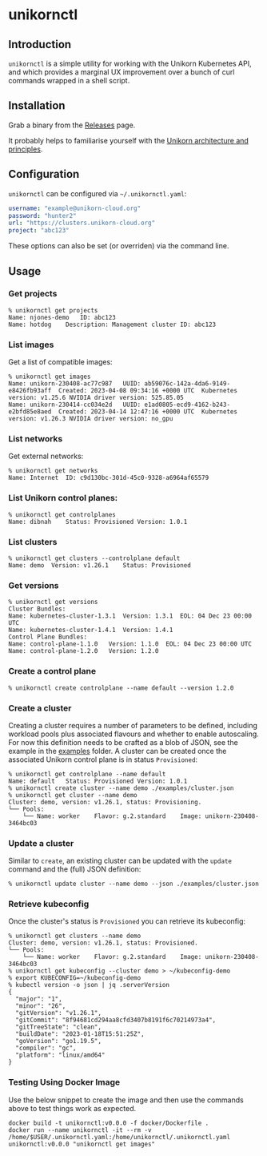 # unikornctl

## Introduction
`unikornctl` is a simple utility for working with the Unikorn Kubernetes API, and which provides a marginal UX improvement over a bunch of curl commands wrapped in a shell script.

## Installation

Grab a binary from the [Releases](https://github.com/drewbernetes/unikornctl/releases) page.

It probably helps to familiarise yourself with the [Unikorn architecture and principles](https://unikorn-cloud.org/).

## Configuration

`unikornctl` can be configured via `~/.unikornctl.yaml`:

```yaml
username: "example@unikorn-cloud.org"
password: "hunter2"
url: "https://clusters.unikorn-cloud.org"
project: "abc123"
```

These options can also be set (or overriden) via the command line.

## Usage

### Get projects

```shell
% unikornctl get projects
Name: njones-demo	ID: abc123
Name: hotdog	Description: Management cluster ID: abc123
```

### List images

Get a list of compatible images:

```shell
% unikornctl get images
Name: unikorn-230408-ac77c987	UUID: ab59076c-142a-4da6-9149-e8426fb93aff	Created: 2023-04-08 09:34:16 +0000 UTC	Kubernetes version: v1.25.6	NVIDIA driver version: 525.85.05
Name: unikorn-230414-cc034e2d	UUID: e1ad0805-ecd9-4162-b243-e2bfd85e8aed	Created: 2023-04-14 12:47:16 +0000 UTC	Kubernetes version: v1.26.3	NVIDIA driver version: no_gpu
```

### List networks

Get external networks:

```shell
% unikornctl get networks
Name: Internet	ID: c9d130bc-301d-45c0-9328-a6964af65579
```

### List Unikorn control planes:

```shell
% unikornctl get controlplanes
Name: dibnah	Status: Provisioned	Version: 1.0.1
```

### List clusters

```shell
% unikornctl get clusters --controlplane default
Name: demo	Version: v1.26.1	Status: Provisioned
```

### Get versions

```shell
% unikornctl get versions
Cluster Bundles:
Name: kubernetes-cluster-1.3.1	Version: 1.3.1	EOL: 04 Dec 23 00:00 UTC
Name: kubernetes-cluster-1.4.1	Version: 1.4.1
Control Plane Bundles:
Name: control-plane-1.1.0	Version: 1.1.0	EOL: 04 Dec 23 00:00 UTC
Name: control-plane-1.2.0	Version: 1.2.0

```

### Create a control plane

```shell
% unikornctl create controlplane --name default --version 1.2.0
```

### Create a cluster

Creating a cluster requires a number of parameters to be defined, including workload pools plus associated flavours and whether to enable autoscaling.  For now this definition needs to be crafted as a blob of JSON, see the example in the [examples](https://github.com/drewbernetes/unikornctl/tree/main/examples) folder.  A cluster can be created once the associated Unikorn control plane is in status `Provisioned`:

```shell
% unikornctl get controlplane --name default
Name: default	Status: Provisioned	Version: 1.0.1
% unikornctl create cluster --name demo ./examples/cluster.json
% unikornctl get cluster --name demo
Cluster: demo, version: v1.26.1, status: Provisioning.
└── Pools:
    └── Name: worker	Flavor: g.2.standard	Image: unikorn-230408-3464bc03
```

### Update a cluster

Similar to `create`, an existing cluster can be updated with the `update` command and the (full) JSON definition:

```shell
% unikornctl update cluster --name demo --json ./examples/cluster.json
```

### Retrieve kubeconfig

Once the cluster's status is `Provisioned` you can retrieve its kubeconfig:

```shell
% unikornctl get clusters --name demo
Cluster: demo, version: v1.26.1, status: Provisioned.
└── Pools:
    └── Name: worker	Flavor: g.2.standard	Image: unikorn-230408-3464bc03
% unikornctl get kubeconfig --cluster demo > ~/kubeconfig-demo
% export KUBECONFIG=~/kubeconfig-demo
% kubectl version -o json | jq .serverVersion
{
  "major": "1",
  "minor": "26",
  "gitVersion": "v1.26.1",
  "gitCommit": "8f94681cd294aa8cfd3407b8191f6c70214973a4",
  "gitTreeState": "clean",
  "buildDate": "2023-01-18T15:51:25Z",
  "goVersion": "go1.19.5",
  "compiler": "gc",
  "platform": "linux/amd64"
}
```
### Testing Using Docker Image
Use the below snippet to create the image and then use the commands above to test things work as expected.

```shell
docker build -t unikornctl:v0.0.0 -f docker/Dockerfile .
docker run --name unikornctl -it --rm -v /home/$USER/.unikornctl.yaml:/home/unikornctl/.unikornctl.yaml unikornctl:v0.0.0 "unikornctl get images"
```
